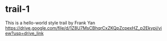 # trail-1
This is a hello-world style trail by Frank Yan
https://drive.google.com/file/d/1Z8U7MsCBhqrCxZKQpZcpexHZ_p2Ekypi/view?usp=drive_link

